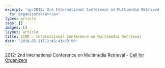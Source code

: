 ```yaml
---
excerpt: '<p>2012: 2nd International Conference on Multimedia Retrieval - <a href="http://press.liacs.nl/icmr/icmr2012.cfo.final.pdf">Call
  for Organizers</a></p>'
types: article
tags: []
images: []
layout: article
title: ICMR - International Conference on Multimedia Retrieval
date: '2010-06-21T11:45:43+03:00'
---
```

<p>2012: 2nd International Conference on Multimedia Retrieval - <a href="http://press.liacs.nl/icmr/icmr2012.cfo.final.pdf">Call for Organizers</a></p>

